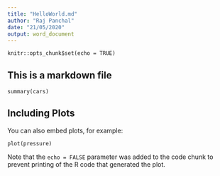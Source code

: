 ```yaml
---
title: "HelloWorld.md"
author: "Raj Panchal"
date: "21/05/2020"
output: word_document
---
```


```{r setup, include=FALSE}
knitr::opts_chunk$set(echo = TRUE)
```

## This is a markdown file
```{r cars}
summary(cars)
```

## Including Plots

You can also embed plots, for example:

```{r pressure, echo=FALSE}
plot(pressure)
```

Note that the `echo = FALSE` parameter was added to the code chunk to prevent printing of the R code that generated the plot.
